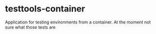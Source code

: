 # testtools-container
Application for testing environments from a container. At the moment not sure what those tests are
